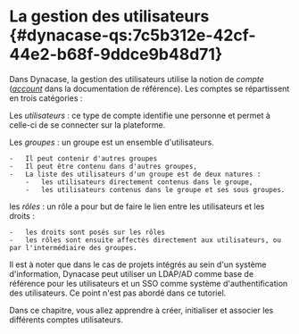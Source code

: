 # La gestion des utilisateurs {#dynacase-qs:7c5b312e-42cf-44e2-b68f-9ddce9b48d71}

Dans Dynacase, la gestion des utilisateurs utilise la notion de _compte_ ([_account_][core-ref:accounts] dans la
documentation de référence). Les comptes se répartissent en trois catégories :

Les _utilisateurs_
:   ce type de compte identifie une personne et permet à celle-ci de se connecter sur la plateforme.

Les _groupes_
:   un groupe est un ensemble d'utilisateurs.
    
    -   Il peut contenir d'autres groupes
    -   Il peut être contenu dans d'autres groupes, 
    -   La liste des utilisateurs d'un groupe est de deux natures :
        -   les utilisateurs directement contenus dans le groupe, 
        -   les utilisateurs contenus dans le groupe et ses sous groupes.

les _rôles_
:   un rôle a pour but de faire le lien entre les utilisateurs et les droits :
    
    -   les droits sont posés sur les rôles
    -   les rôles sont ensuite affectés directement aux utilisateurs, ou par l'intermédiaire des groupes.

<span class="flag inline nota-bene"></span> Il est à noter que dans le cas de projets intégrés au sein d'un système
d'information, Dynacase peut utiliser un LDAP/AD comme base de référence pour les utilisateurs et un SSO comme système
d'authentification des utilisateurs. Ce point n'est pas abordé dans ce tutoriel.

Dans ce chapitre, vous allez apprendre à créer, initialiser et associer les différents comptes utilisateurs.

<!-- links -->
[core-ref:accounts]: #core-ref:2bd98eec-5b03-4af0-b9d6-1bbf78fe9733
